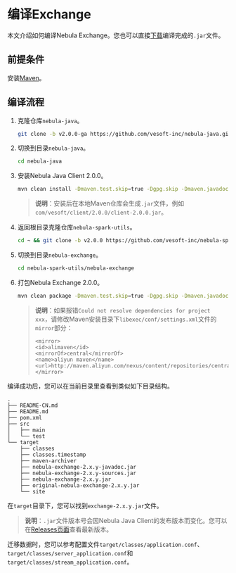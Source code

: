 # 编译Exchange

本文介绍如何编译Nebula Exchange。您也可以直接[下载](https://repo1.maven.org/maven2/com/vesoft/nebula-exchange/2.0.0/)编译完成的`.jar`文件。

## 前提条件

安装[Maven](https://maven.apache.org/download.cgi)。

## 编译流程

1. 克隆仓库`nebula-java`。

   ```bash
   git clone -b v2.0.0-ga https://github.com/vesoft-inc/nebula-java.git
   ```

2. 切换到目录`nebula-java`。

   ```bash
   cd nebula-java
   ```

3. 安装Nebula Java Client 2.0.0。

   ```bash
   mvn clean install -Dmaven.test.skip=true -Dgpg.skip -Dmaven.javadoc.skip=true
   ```

   >**说明**：安装后在本地Maven仓库会生成`.jar`文件，例如`com/vesoft/client/2.0.0/client-2.0.0.jar`。

4. 返回根目录克隆仓库`nebula-spark-utils`。

   ```bash
   cd ~ && git clone -b v2.0.0 https://github.com/vesoft-inc/nebula-spark-utils.git
   ```

5. 切换到目录`nebula-exchange`。

   ```bash
   cd nebula-spark-utils/nebula-exchange
   ```

6. 打包Nebula Exchange 2.0.0。

   ```bash
   mvn clean package -Dmaven.test.skip=true -Dgpg.skip -Dmaven.javadoc.skip=true
   ```

   >**说明**：如果报错`Could not resolve dependencies for project xxx`，请修改Maven安装目录下`libexec/conf/settings.xml`文件的`mirror`部分：
   >
   >```text
   ><mirror>
   ><id>alimaven</id>
   ><mirrorOf>central</mirrorOf>
   ><name>aliyun maven</name>
   ><url>http://maven.aliyun.com/nexus/content/repositories/central/</url>
   ></mirror>
   >```

编译成功后，您可以在当前目录里查看到类似如下目录结构。

```text
.
├── README-CN.md
├── README.md
├── pom.xml
├── src
│   ├── main
│   └── test
└── target
    ├── classes
    ├── classes.timestamp
    ├── maven-archiver
    ├── nebula-exchange-2.x.y-javadoc.jar
    ├── nebula-exchange-2.x.y-sources.jar
    ├── nebula-exchange-2.x.y.jar
    ├── original-nebula-exchange-2.x.y.jar
    └── site
```

在`target`目录下，您可以找到`exchange-2.x.y.jar`文件。

> **说明**：`.jar`文件版本号会因Nebula Java Client的发布版本而变化。您可以在[Releases页面](https://github.com/vesoft-inc/nebula-java/releases)查看最新版本。

迁移数据时，您可以参考配置文件`target/classes/application.conf`、`target/classes/server_application.conf`和`target/classes/stream_application.conf`。
